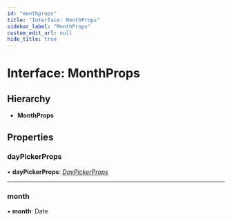 ```yaml
---
id: "monthprops"
title: "Interface: MonthProps"
sidebar_label: "MonthProps"
custom_edit_url: null
hide_title: true
---
```


# Interface: MonthProps

## Hierarchy

* **MonthProps**

## Properties

### dayPickerProps

• **dayPickerProps**: [*DayPickerProps*](daypickerprops.md)

___

### month

• **month**: Date
